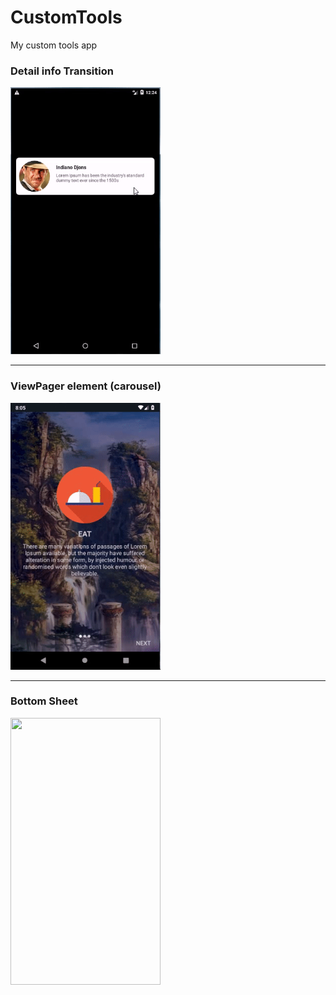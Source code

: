 # CustomTools
My custom tools app

### Detail info Transition

<img src="https://github.com/EvgenBES/CustomTools/blob/master/img/img_detal_info.gif" width="240" height="427">

---

### ViewPager element (carousel)

<img src="https://github.com/EvgenBES/CustomTools/blob/master/img/img_carousel.gif" width="240" height="427">

---

### Bottom Sheet

<img src="https://github.com/EvgenBES/CustomTools/blob/master/img/img_bottom_sheet.gif" width="240" height="427">